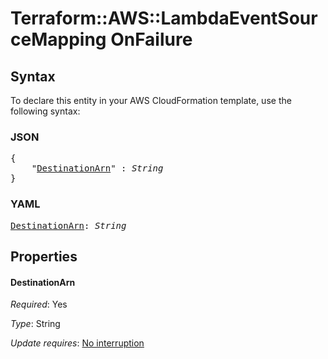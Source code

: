 # Terraform::AWS::LambdaEventSourceMapping OnFailure

## Syntax

To declare this entity in your AWS CloudFormation template, use the following syntax:

### JSON

<pre>
{
    "<a href="#destinationarn" title="DestinationArn">DestinationArn</a>" : <i>String</i>
}
</pre>

### YAML

<pre>
<a href="#destinationarn" title="DestinationArn">DestinationArn</a>: <i>String</i>
</pre>

## Properties

#### DestinationArn

_Required_: Yes

_Type_: String

_Update requires_: [No interruption](https://docs.aws.amazon.com/AWSCloudFormation/latest/UserGuide/using-cfn-updating-stacks-update-behaviors.html#update-no-interrupt)

